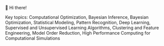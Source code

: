  👋 Hi there! 

Key topics: Computational Optimization, Bayesian Inference, Bayesian Optimization, Statistical Modeling, Pattern Recognition, Deep Learning, Supervised and Unsupervised Learning Algorithms, Clustering and Feature Engineering, Model Order Reduction, High Performance Computing for Computational Simulations


